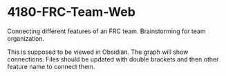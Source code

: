 # 4180-FRC-Team-Web
Connecting different features of an FRC team. Brainstorming for team organization.

This is supposed to be viewed in Obsidian. The graph will show connections. Files should be updated with double brackets and then other feature name to connect them. 